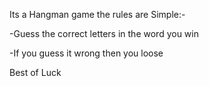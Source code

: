 Its a Hangman game 
the rules are Simple:-

-Guess the correct letters in the word you win

-If you guess it wrong then you loose 

Best of Luck

